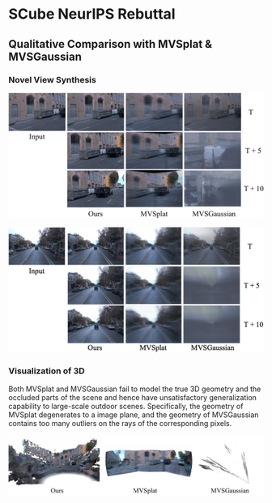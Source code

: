 # SCube NeurIPS Rebuttal

## Qualitative Comparison with MVSplat & MVSGaussian

### Novel View Synthesis

![SCube](assets/rebuttal_comp_1_crop-1.png)

![SCube](assets/rebuttal_comp_2_crop.png)

### Visualization of 3D

Both MVSplat and MVSGaussian fail to model the true 3D geometry and the occluded parts of the scene and hence have unsatisfactory generalization capability to large-scale outdoor scenes.
Specifically, the geometry of MVSplat degenerates to a image plane, and the geometry of MVSGaussian contains too many outliers on the rays of the corresponding pixels.

![SCube](assets/3D_comp_crop.jpg)
